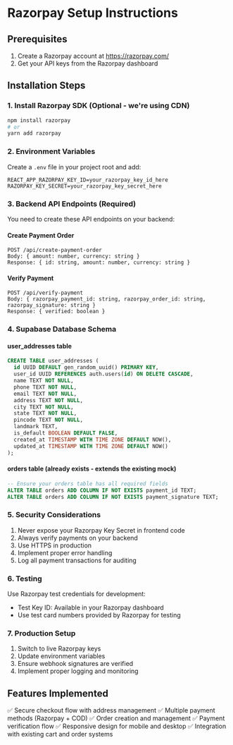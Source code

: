# Razorpay Setup Instructions

## Prerequisites
1. Create a Razorpay account at https://razorpay.com/
2. Get your API keys from the Razorpay dashboard

## Installation Steps

### 1. Install Razorpay SDK (Optional - we're using CDN)
```bash
npm install razorpay
# or
yarn add razorpay
```

### 2. Environment Variables
Create a `.env` file in your project root and add:
```env
REACT_APP_RAZORPAY_KEY_ID=your_razorpay_key_id_here
RAZORPAY_KEY_SECRET=your_razorpay_key_secret_here
```

### 3. Backend API Endpoints (Required)
You need to create these API endpoints on your backend:

#### Create Payment Order
```
POST /api/create-payment-order
Body: { amount: number, currency: string }
Response: { id: string, amount: number, currency: string }
```

#### Verify Payment
```
POST /api/verify-payment
Body: { razorpay_payment_id: string, razorpay_order_id: string, razorpay_signature: string }
Response: { verified: boolean }
```

### 4. Supabase Database Schema

#### user_addresses table
```sql
CREATE TABLE user_addresses (
  id UUID DEFAULT gen_random_uuid() PRIMARY KEY,
  user_id UUID REFERENCES auth.users(id) ON DELETE CASCADE,
  name TEXT NOT NULL,
  phone TEXT NOT NULL,
  email TEXT NOT NULL,
  address TEXT NOT NULL,
  city TEXT NOT NULL,
  state TEXT NOT NULL,
  pincode TEXT NOT NULL,
  landmark TEXT,
  is_default BOOLEAN DEFAULT FALSE,
  created_at TIMESTAMP WITH TIME ZONE DEFAULT NOW(),
  updated_at TIMESTAMP WITH TIME ZONE DEFAULT NOW()
);
```

#### orders table (already exists - extends the existing mock)
```sql
-- Ensure your orders table has all required fields
ALTER TABLE orders ADD COLUMN IF NOT EXISTS payment_id TEXT;
ALTER TABLE orders ADD COLUMN IF NOT EXISTS payment_signature TEXT;
```

### 5. Security Considerations
1. Never expose your Razorpay Key Secret in frontend code
2. Always verify payments on your backend
3. Use HTTPS in production
4. Implement proper error handling
5. Log all payment transactions for auditing

### 6. Testing
Use Razorpay test credentials for development:
- Test Key ID: Available in your Razorpay dashboard
- Use test card numbers provided by Razorpay for testing

### 7. Production Setup
1. Switch to live Razorpay keys
2. Update environment variables
3. Ensure webhook signatures are verified
4. Implement proper logging and monitoring

## Features Implemented
✅ Secure checkout flow with address management
✅ Multiple payment methods (Razorpay + COD)
✅ Order creation and management
✅ Payment verification flow
✅ Responsive design for mobile and desktop
✅ Integration with existing cart and order systems
